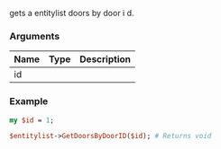 gets a entitylist doors by door i d.
### Arguments
**Name**|**Type**|**Description**
:---|:---|:---
id||

### Example

```perl
my $id = 1;

$entitylist->GetDoorsByDoorID($id); # Returns void
```